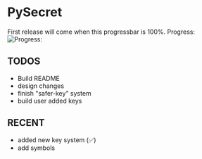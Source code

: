 # PySecret

First release will come when this progressbar is 100%.
Progress: ![Progress:](https://geps.dev/progress/90)

## TODOS
 - Build README
 - design changes
 - finish "safer-key" system
 - build user added keys

## RECENT 
- added new key system (✅)
- add symbols 
